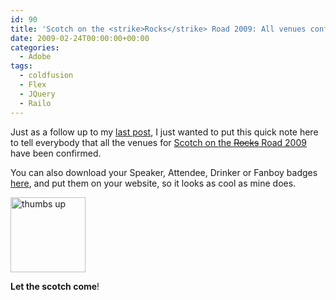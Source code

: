 ```yaml
---
id: 90
title: 'Scotch on the <strike>Rocks</strike> Road 2009: All venues confirmed'
date: 2009-02-24T00:00:00+00:00
categories:
  - Adobe
tags:
  - coldfusion
  - Flex
  - JQuery
  - Railo
---
```

Just as a follow up to my <a href="https://www.placona.co.uk/scotch-on-the-rocks-2009/" target="_blank">last post</a>, I just wanted to put this quick note here to tell everybody that all the venues for <a href="http://www.scotch-on-the-rocks.co.uk/" target="_blank">Scotch on the <span style="text-decoration: line-through;">Rocks</span> Road 2009</a> have been confirmed.
  
You can also download your Speaker, Attendee, Drinker or Fanboy badges <a href="http://www.scotch-on-the-rocks.co.uk/?do=promo.view" target="_blank">here</a>, and put them on your website, so it looks as cool as mine does.

<img src="http://img3.imageshack.us/img3/4461/thumbs2520up.jpg" alt="thumbs up" width="120" height="120" />
  
**Let the scotch come**!
